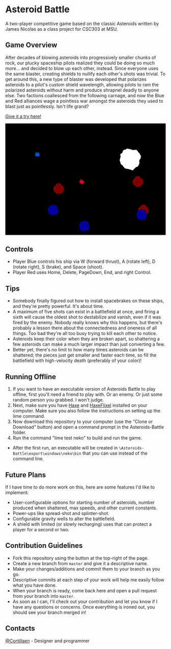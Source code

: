 # Asteroid Battle
A two-player competitive game based on the classic Asteroids written by James Nicolas as a class project for CSC303 at MSU.
## Game Overview
After decades of blowing asteroids into progressively smaller chunks of rock, our plucky spaceship pilots realized they could be doing so much more... and decided to blow up each other, instead.  Since everyone uses the same blaster, creating shields to nullify each other's shots was trivial.  To get around this, a new type of blaster was developed that polarizes asteroids to a pilot's custom shield wavelength, allowing pilots to ram the polarized asteroids without harm and produce shrapnel deadly to anyone else.
Two factions coallesced from the following carnage, and now the Blue and Red alliances wage a pointless war amongst the asteroids they used to blast just as pointlessly.  Isn't life grand?

[Give it a try here!](https://cortillaen.github.io/Asteroids-Battle/)

![Screenshot](/docs/Demo.png?raw=true)
## Controls
* Player Blue controls his ship via W (forward thrust), A (rotate left), D (rotate right), S (brake), and Space (shoot).
* Player Red uses Home, Delete, PageDown, End, and right Control.
## Tips
* Somebody finally figured out how to install spacebrakes on these ships, and they're pretty powerful.  It's about time.
* A maximum of five shots can exist in a battlefield at once, and firing a sixth will cause the oldest shot to destabilize and vanish, even if it was fired by the enemy.  Nobody really knows why this happens, but there's probably a lesson there about the connectedness and oneness of all things.  Too bad they're all too busy trying to kill each other to notice.
* Asteroids keep their color when they are broken apart, so shattering a few asteroids can make a much larger impact than just converting a few.
* Better yet, there's no limit to how many times asteroids can be shattered; the pieces just get smaller and faster each time, so fill the battlefield with high-velocity death (preferably of your color)!
## Running Offline
1. If you want to have an executable version of Asteroids Battle to play offline, first you'll need a friend to play with.  Or an enemy.  Or just some random person you grabbed.  I won't judge.
2. Next, make sure you have [Haxe](http://www.haxe.org/download) and [HaxeFlixel](http://www.haxeflixel.com) installed on your computer.  Make sure you also follow the instructions on setting up the lime command.
3. Now download this repository to your computer (use the "Clone or Download" button) and open a command prompt in the Asteroids-Battle folder.
3. Run the command "lime test neko" to build and run the game.
 * After the first run, an executable will be created in `\Asteroids-Battle\export\windows\neko\bin` that you can use instead of the command line.
## Future Plans
If I have time to do more work on this, here are some features I'd like to implement:
* User-configurable options for starting number of asteroids, number produced when shattered, max speeds, and other current constants.
* Power-ups like spread-shot and splinter-shot.
* Configurable gravity wells to alter the battlefield.
* A shield with limited (or slowly recharging) uses that can protect a player for a second or two.
## Contribution Guidelines
* Fork this repository using the button at the top-right of the page.
* Create a new branch from `master` and give it a descriptive name.
* Make your changes/additions and commit them to your branch as you go.
 * Descriptive commits at each step of your work will help me easily follow what you have done.
* When your branch is ready, come back here and open a pull request from your branch into `master`.
* As soon as I can, I'll check out your contribution and let you know if I have any questions or concerns.  Once everything is ironed out, you should see your branch merged in!
## Contacts
[@Cortillaen](https://github.com/Cortillaen) - Designer and programmer
